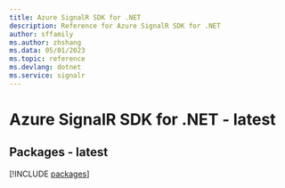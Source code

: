 ```yaml
---
title: Azure SignalR SDK for .NET
description: Reference for Azure SignalR SDK for .NET
author: sffamily
ms.author: zhshang
ms.data: 05/01/2023
ms.topic: reference
ms.devlang: dotnet
ms.service: signalr
---
```

# Azure SignalR SDK for .NET - latest
## Packages - latest
[!INCLUDE [packages](signalr-index.md)]